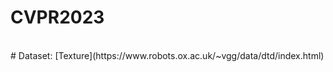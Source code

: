 # CVPR2023


<br/>
# Dataset: [Texture](https://www.robots.ox.ac.uk/~vgg/data/dtd/index.html)
<br/>

